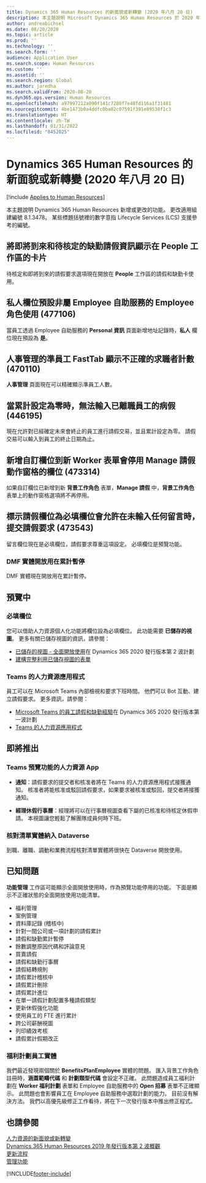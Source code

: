 ```yaml
---
title: Dynamics 365 Human Resources 的新面貌或新轉變 (2020 年八月 20 日)
description: 本主題說明 Microsoft Dynamics 365 Human Resources 於 2020 年八月20 日新增或更改的功能。
author: andreabichsel
ms.date: 08/20/2020
ms.topic: article
ms.prod: ''
ms.technology: ''
ms.search.form: ''
audience: Application User
ms.search.scope: Human Resources
ms.custom: ''
ms.assetid: ''
ms.search.region: Global
ms.author: jaredha
ms.search.validFrom: 2020-08-20
ms.dyn365.ops.version: Human Resources
ms.openlocfilehash: a97997212a090f141c7280f7e48fd116a1f31481
ms.sourcegitcommit: 4be1473b0a4ddfc0ba82c07591f391e89538f1c3
ms.translationtype: HT
ms.contentlocale: zh-TW
ms.lasthandoff: 01/31/2022
ms.locfileid: "8452025"
---
```

# <a name="whats-new-or-changed-in-dynamics-365-human-resources-august-20-2020"></a>Dynamics 365 Human Resources 的新面貌或新轉變 (2020 年八月 20 日)

[!include [Applies to Human Resources](../includes/applies-to-hr.md)]



本主題說明 Dynamics 365 Human Resources 新增或更改的功能。 更改適用組建編號 8.1.3478。 某些標題括號裡的數字意指 Lifecycle Services (LCS) 支援參考的編號。

## <a name="show-upcoming-and-pending-leave-of-absence-information-to-cards-in-people-workspace"></a>將即將到來和待核定的缺勤請假資訊顯示在 People 工作區的卡片

待核定和即將到來的請假要求選項現在開放在 **People** 工作區的請假和缺勤卡使用。

## <a name="private-field-isnt-yes-by-default-for-employee-role-in-employee-self-service-477106"></a>私人欄位預設非屬 Employee 自助服務的 Employee 角色使用 (477106)

當員工透過 Employee 自助服務的 **Personal 資訊** 頁面新增地址記錄時，**私人** 欄位現在預設為 **是**。  

## <a name="candidates-to-hire-fasttab-in-personnel-management-shows-an-incorrect-count-of-candidates-470110"></a>人事管理的準員工 FastTab 顯示不正確的求職者計數 (470110)

**人事管理** 頁面現在可以精確顯示準員工人數。 

## <a name="cant-enter-sickness-for-terminated-employee-when-accrual-is-set-to-zero-446195"></a>當累計設定為零時，無法輸入已離職員工的病假 (446195)

現在允許對已經確定未來會終止的員工進行請假交易，並且累計設定為零。 請假交易可以輸入到員工的終止日期為止。 

## <a name="adding-custom-fields-to-the-new-worker-form-disables-the-fields-in-the-action-pane-for-manage-leave-473314"></a>新增自訂欄位到新 Worker 表單會停用 Manage 請假動作窗格的欄位 (473314)

如果自訂欄位已新增到新 **背景工作角色** 表單，**Manage 請假** 中，**背景工作角色** 表單上的動作窗格選項將不再停用。

## <a name="making-the-leave-comment-field-mandatory-allows-a-leave-request-to-be-submitted-when-no-comment-is-entered-473543"></a>標示請假欄位為必填欄位會允許在未輸入任何留言時，提交請假要求 (473543)

留言欄位現在是必填欄位，請假要求尊重這項設定。 必填欄位是預覽功能。

### <a name="dmf-entity-available-for-accrual-suspensions"></a>DMF 實體開放用在累計暫停

DMF 實體現在開放用在累計暫停。

## <a name="in-preview"></a>預覽中

### <a name="mandatory-fields"></a>必填欄位

您可以借助人力資源個人化功能將欄位設為必填欄位。 此功能需要 **已儲存的視圖**。 更多有關已儲存視圖的資訊，請參閱：

- [已儲存的視圖 - 全面開放使用](/dynamics365-release-plan/2020wave2/finance-operations/finance-operations-crossapp-capabilities/saved-views--general-availability)在 Dynamics 365 2020 發行版本第 2 波計劃
- [建構完整利用已儲存視圖的表單](../fin-ops-core/dev-itpro/user-interface/understanding-saved-views.md)

### <a name="human-resources-application-in-teams"></a>Teams 的人力資源應用程式

員工可以在 Microsoft Teams 內部檢視和要求下班時間。 他們可以 Bot 互動、建立請假要求。 更多資訊，請參閱：

- [Microsoft Teams 的員工請假和缺勤經驗](/dynamics365-release-plan/2020wave1/dynamics365-human-resources/employee-leave-absence-experience-teams)在 Dynamics 365 2020 發行版本第一波計劃
- [Teams 的人力資源應用程式](./hr-admin-teams-leave-app.md)

## <a name="coming-soon"></a>即將推出

### <a name="human-resources-app-in-teams-preview-features"></a>Teams 預覽功能的人力資源 App
 
-  **通知**：請假要求的提交者和核准者將在 Teams 的人力資源應用程式接獲通知。 核准者將能核准或駁回請假要求，如果要求被核准或駁回，提交者將接獲通知。
 
- **經理休假行事曆**：經理將可以在行事曆視圖查看下屬的已核准和待核定休假申請。 本視圖讓您輕鬆了解團隊成員何時下班。

### <a name="checklist-entities-included-in-dataverse"></a>核對清單實體納入 Dataverse

到職、離職、調動和業務流程核對清單實體將很快在 Dataverse 開放使用。

## <a name="known-issues"></a>已知問題

**功能管理** 工作區可能顯示全面開放使用時，作為預覽功能停用的功能。 下面是顯示不正確狀態的全面開放使用功能清單。 

- 福利管理
- 案例管理
- 資料庫記錄 (稽核中)
- 針對一間公司或一項計劃的請假累計
- 請假和缺勤累計暫停
- 餘數調整原因代碼和評論意見
- 買賣請假
- 請假和缺勤行事曆
- 請假結轉規則
- 請假累計稽核中
- 請假累計刪除
- 請假累計進位
- 在單一請假計劃配置多種請假類型
- 更新休假強化功能
- 使用員工的 FTE 進行累計
- 跨公司薪酬視圖
- 列印績效考核
- 請假累計假期改正

### <a name="benefit-plan-employee-entity"></a>福利計劃員工實體 

我們最近發現兩個關於 **BenefitsPlanEmployee** 實體的問題。 匯入背景工作角色註冊時，**涵蓋範疇代碼** 和 **計劃類型代碼** 會設定不正確。 此問題造成員工福利計劃在 **Worker 福利計劃** 表單和 Employee 自助服務中的 **Open 招募** 表單不正確顯示。 此問題也會影響員工在 Employee 自助服務中選取計劃的能力。 目前沒有解決方法。 我們以高優先級修正工作看待，將在下一次發行版本中推出修正程式。

## <a name="see-also"></a>也請參閱

[人力資源的新面貌或新轉變](hr-admin-whats-new.md)</br>
[Dynamics 365 Human Resources 2019 年發行版本第 2 波概觀](/dynamics365-release-plan/2019wave2/dynamics365-human-resources/)</br>
[更新流程](hr-admin-setup-update-process.md)</br>
[管理功能](hr-admin-manage-features.md)


[!INCLUDE[footer-include](../includes/footer-banner.md)]